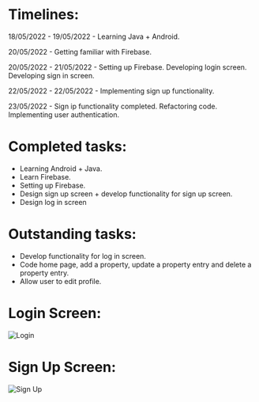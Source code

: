 # Timelines:
18/05/2022 - 19/05/2022 - Learning Java + Android.

20/05/2022 - Getting familiar with Firebase.

20/05/2022 - 21/05/2022 - Setting up Firebase. Developing login screen. Developing sign in screen.

22/05/2022 - 22/05/2022 - Implementing sign up functionality.

23/05/2022 - Sign ip functionality completed. Refactoring code. Implementing user authentication.

# Completed tasks:
- Learning Android + Java.
- Learn Firebase.
- Setting up Firebase.
- Design sign up screen + develop functionality for sign up screen.
- Design log in screen

# Outstanding tasks:
- Develop functionality for log in screen.
- Code home page, add a property, update a property entry and delete a property entry.
- Allow user to edit profile.

# Login Screen:
![Login](https://i.ibb.co/Qk7xLYr/1.png)

# Sign Up Screen:
![Sign Up](https://i.ibb.co/r7cy2Dv/2.png)